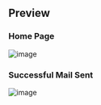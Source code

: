 ## Preview
### Home Page
![image](https://github.com/asingh4451/SongsMashup/assets/108614474/724b64a8-d7bd-4e5a-864a-5af04ef99d51)
### Successful Mail Sent
![image](https://github.com/asingh4451/SongsMashup/assets/108614474/11d9fa0b-7bc4-4083-bb5f-473bc2642f13)

